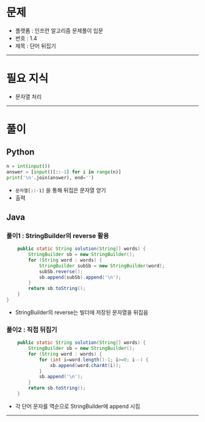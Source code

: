 # 문제
- 플랫폼 : 인프런 알고리즘 문제풀이 입문
- 번호 : 1.4
- 제목 : 단어 뒤집기

---

# 필요 지식
- 문자열 처리

---

# 풀이
## Python
```python
n = int(input())
answer = [input()[::-1] for i in range(n)]
print('\n'.join(answer), end='')
```
- `문자열[::-1]` 을 통해 뒤집은 문자열 얻기
- 출력

## Java
### 풀이1 : StringBuilder의 reverse 활용
```java
    public static String solution(String[] words) {
        StringBuilder sb = new StringBuilder();
        for (String word : words) {
            StringBuilder subSb = new StringBuilder(word);
            subSb.reverse();
            sb.append(subSb).append('\n');
        }
        return sb.toString();
    }
}

```
- StringBuilder의 reverse는 빌더에 저장된 문자열을 뒤집음

### 풀이2 : 직접 뒤집기
```java
    public static String solution(String[] words) {
        StringBuilder sb = new StringBuilder();
        for (String word : words) {
            for (int i=word.length()-1; i>=0; i--) {
                sb.append(word.charAt(i));
            }
            sb.append('\n');
        }
        return sb.toString();
    }
```
- 각 단어 문자를 역순으로 StringBuilder에 append 시킴

---
